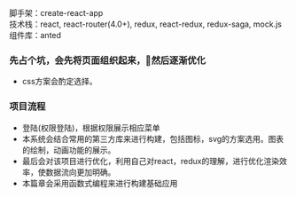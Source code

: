 脚手架：create-react-app
<br/>
技术栈：react, react-router(4.0+), redux, react-redux, redux-saga, mock.js
<br/>
组件库：anted
<br/>

### 先占个坑，会先将页面组织起来，然后逐渐优化

- css方案会酌定选择。
  

### 项目流程

- 登陆(权限登陆)，根据权限展示相应菜单
- 本系统会结合常用的第三方库来进行构建，包括图标，svg的方案选用。图表的绘制，动画功能的展示。
- 最后会对该项目进行优化，利用自己对react，redux的理解，进行优化渲染效率，使数据流向更加明确。
- 本篇章会采用函数式编程来进行构建基础应用


